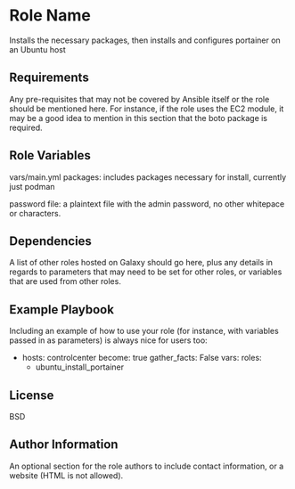 Role Name
=========

Installs the necessary packages, then installs and configures portainer on an Ubuntu host

Requirements
------------

Any pre-requisites that may not be covered by Ansible itself or the role should be mentioned here. For instance, if the role uses the EC2 module, it may be a good idea to mention in this section that the boto package is required.

Role Variables
--------------

vars/main.yml
packages: includes packages necessary for install, currently just podman

password file: a plaintext file with the admin password, no other whitepace or characters.

Dependencies
------------

A list of other roles hosted on Galaxy should go here, plus any details in regards to parameters that may need to be set for other roles, or variables that are used from other roles.

Example Playbook
----------------

Including an example of how to use your role (for instance, with variables passed in as parameters) is always nice for users too:

- hosts: controlcenter
  become: true
  gather_facts: False
  vars:
  roles:
    - ubuntu_install_portainer

License
-------

BSD

Author Information
------------------

An optional section for the role authors to include contact information, or a website (HTML is not allowed).
